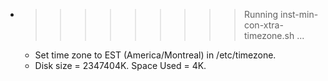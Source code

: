 * >>>>>>>>> Running inst-min-con-xtra-timezone.sh ...
  * Set time zone to EST (America/Montreal) in /etc/timezone.
  * Disk size = 2347404K. Space Used = 4K.
